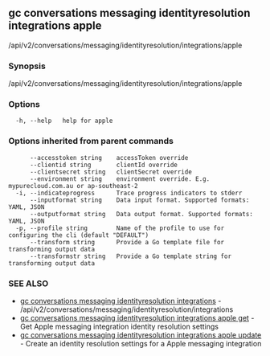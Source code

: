## gc conversations messaging identityresolution integrations apple

/api/v2/conversations/messaging/identityresolution/integrations/apple

### Synopsis

/api/v2/conversations/messaging/identityresolution/integrations/apple

### Options

```
  -h, --help   help for apple
```

### Options inherited from parent commands

```
      --accesstoken string    accessToken override
      --clientid string       clientId override
      --clientsecret string   clientSecret override
      --environment string    environment override. E.g. mypurecloud.com.au or ap-southeast-2
  -i, --indicateprogress      Trace progress indicators to stderr
      --inputformat string    Data input format. Supported formats: YAML, JSON
      --outputformat string   Data output format. Supported formats: YAML, JSON
  -p, --profile string        Name of the profile to use for configuring the cli (default "DEFAULT")
      --transform string      Provide a Go template file for transforming output data
      --transformstr string   Provide a Go template string for transforming output data
```

### SEE ALSO

* [gc conversations messaging identityresolution integrations](gc_conversations_messaging_identityresolution_integrations.html)	 - /api/v2/conversations/messaging/identityresolution/integrations
* [gc conversations messaging identityresolution integrations apple get](gc_conversations_messaging_identityresolution_integrations_apple_get.html)	 - Get Apple messaging integration identity resolution settings
* [gc conversations messaging identityresolution integrations apple update](gc_conversations_messaging_identityresolution_integrations_apple_update.html)	 - Create an identity resolution settings for a Apple messaging integration



